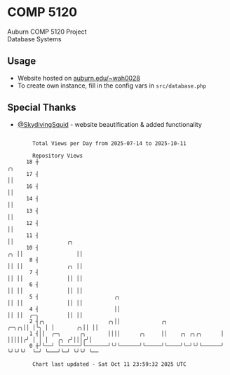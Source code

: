 # COMP 5120
Auburn COMP 5120 Project  
Database Systems

## Usage
- Website hosted on [auburn.edu/~wah0028](https://webhome.auburn.edu/~wah0028/)
- To create own instance, fill in the config vars in `src/database.php`

## Special Thanks
- [@SkydivingSquid](https://github.com/SkydivingSquid) - website beautification & added functionality

```

        Total Views per Day from 2025-07-14 to 2025-10-11

        Repository Views
      18 ┼                                                                  ╭╮
      17 ┤                                                                  ││
      16 ┤                                                                  ││
      14 ┤                                                                  ││
      13 ┤                                                                  ││
      12 ┤                                                                  ││
      11 ┤                                                                  ││                 ╭╮
      10 ┤                                                               ╭╮ ││                 ││
       8 ┤                                                               ││ ││              ╭╮ ││
       7 ┤                                                               ││ ││              ││ ││
       6 ┤                                                               ││ ││              ││ ││
       5 ┤                        ╭╮                                     ││ ││              ││ ││
       4 ┤                        ││                                     ││ ││  ╭─╮         ││ ││
       2 ┤╭╮                    ╭╮││             ╭╮                 ╭─╮╭╮││ │╰╮ │ │       ╭╮││ ││
       1 ┤││  ╭─╮      ╭╮       ││││      ╭╮     ││    ╭╮ ╭╮╭╮      │ │││││╭╯ │ │ │   ╭╮ ╭╯│││╭╯│
       0 ┼╯╰──╯ ╰──────╯╰───────╯╰╯╰──────╯╰─────╯╰────╯╰─╯╰╯╰──────╯ ╰╯╰╯╰╯  ╰─╯ ╰───╯╰─╯ ╰╯╰╯ ╰──

        Chart last updated - Sat Oct 11 23:59:32 2025 UTC
        
```
